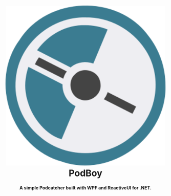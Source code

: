 <h1 align="center">
  <br>
  <img src="assets/podboy_logo.png" alt="Podboy" width="500" />
  <br>
  PodBoy
  <br>
</h1>

<h4 align="center">
  A simple Podcatcher built with WPF and ReactiveUI for .NET.
</h4>

<p align="center">
  <a href="https://opensource.org/licenses/MIT">
</p>
